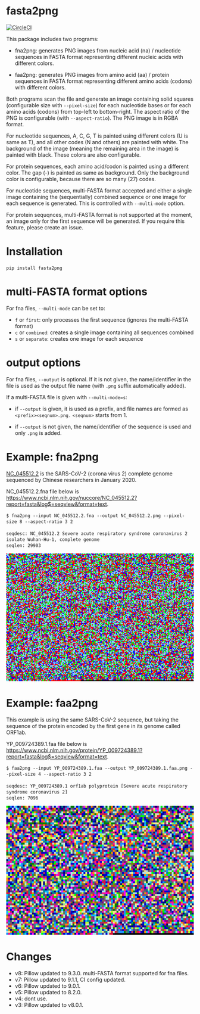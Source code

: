 
# fasta2png

[![CircleCI](https://circleci.com/gh/metebalci/fasta2png/tree/master.svg?style=svg)](https://circleci.com/gh/metebalci/fasta2png/tree/master)

This package includes two programs:

- fna2png: generates PNG images from nucleic acid (na) / nucleotide sequences in FASTA format representing different nucleic acids with different colors.

- faa2png: generates PNG images from amino acid (aa) / protein sequences in FASTA format representing different amino acids (codons) with different colors.

Both programs scan the file and generate an image containing solid squares (configurable size with `--pixel-size`) for each nucleotide bases or for each amino acids (codons) from top-left to bottom-right. The aspect ratio of the PNG is configurable (with `--aspect-ratio`). The PNG image is in RGBA format.

For nucleotide sequences, A, C, G, T is painted using different colors (U is same as T), and all other codes (N and others) are painted with white. The background of the image (meaning the remaining area in the image) is painted with black. These colors are also configurable.

For protein sequences, each amino acid/codon is painted using a different color. The gap (-) is painted as same as background. Only the background color is configurable, because there are so many (27) codes.

For nucleotide sequences, multi-FASTA format accepted and either a single image containing the (sequentially) combined sequence or one image for each sequence is generated. This is controlled with `--multi-mode` option.

For protein sequqnces, multi-FASTA format is not supported at the moment, an image only for the first sequence will be generated. If you require this feature, please create an issue.

# Installation

```
pip install fasta2png
```

# multi-FASTA format options

For fna files, `--multi-mode` can be set to:

- `f` or `first`: only processes the first sequence (ignores the multi-FASTA format)
- `c` or `combined`: creates a single image containing all sequences combined
- `s` or `separate`: creates one image for each sequence

# output options

For fna files, `--output` is optional. If it is not given, the name/identifier in the file is used as the output file name (with `.png` suffix automatically added).

If a multi-FASTA file is given with `--multi-mode=s`:

- if `--output` is given, it is used as a prefix, and file names are formed as `<prefix><seqnum>.png.` `<seqnum>` starts from 1. 

- if `--output` is not given, the name/identifier of the sequence is used and only `.png` is added.

# Example: fna2png

[NC_045512.2](https://www.ncbi.nlm.nih.gov/nuccore/NC_045512) is the SARS-CoV-2 (corona virus 2) complete genome sequenced by Chinese researchers in January 2020.

NC_045512.2.fna file below is https://www.ncbi.nlm.nih.gov/nuccore/NC_045512.2?report=fasta&log$=seqview&format=text.

```
$ fna2png --input NC_045512.2.fna --output NC_045512.2.png --pixel-size 8 --aspect-ratio 3 2

seqdesc: NC_045512.2 Severe acute respiratory syndrome coronavirus 2 isolate Wuhan-Hu-1, complete genome
seqlen: 29903
```

![NC_045512.2.fna.png](NC_045512.2.fna.png)

# Example: faa2png

This example is using the same SARS-CoV-2 sequence, but taking the sequence of the protein encoded by the first gene in its genome called ORF1ab.

YP_009724389.1.faa file below is https://www.ncbi.nlm.nih.gov/protein/YP_009724389.1?report=fasta&log$=seqview&format=text.

```
$ faa2png --input YP_009724389.1.faa --output YP_009724389.1.faa.png --pixel-size 4 --aspect-ratio 3 2

seqdesc: YP_009724389.1 orf1ab polyprotein [Severe acute respiratory syndrome coronavirus 2]
seqlen: 7096
```

![YP_009724389.1.faa.png](YP_009724389.1.faa.png)

# Changes

- v8: Pillow updated to 9.3.0. multi-FASTA format supported for fna files.
- v7: Pillow updated to 9.1.1, CI config updated.
- v6: Pillow updated to 9.0.1.
- v5: Pillow updated to 8.2.0.
- v4: dont use.
- v3: Pillow updated to v8.0.1.
